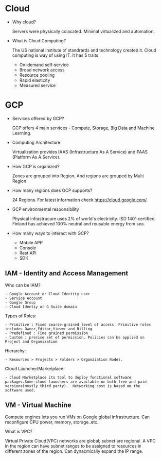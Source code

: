 # Cloud
- Why cloud?
  
  Servers were physically colacated. Minimal virtualized and automation. 
   
- What is Cloud Computing?

  The US national institute of standrards and technology created it. Cloud computing is way of using IT. It has 5 traits
  - On-demand self-service
  - Broad network access
  - Resource pooling
  - Rapid elasticity
  - Measured service
  
# GCP
- Services offered by GCP?
  
   GCP offers 4 main services - Compute, Storage, Big Data and Machine Learning.

- Computing Architecture

  Virtualization provides IAAS (Infrastructure As A Service) and PAAS (Platform As A Service). 

- How GCP is organized?

  Zones are grouped into Region. And regions are grouped by Multi Region
  
- How many regions does GCP supports?

  24 Regions. For latest information check https://cloud.google.com/
  
- GCP environmental responsibility

  Physical infrastrucure uses 2% of world's electricity. ISO 1401 certified. Finland has achieved 100% neutral and reusable energy from sea.
  
- How many ways to interact with GCP?

  - Mobile APP
  - Console
  - Rest API
  - SDK
  
## IAM - Identity and Access Management
   
  Who can be IAM?
   
    - Google Account or Cloud Identity user
    - Service Account
    - Google Group
    - Cloud Identiy or G Suite domain
  
  Types of Roles:
   
    - Primitive : Fixed coarse-grained level of access. Primitive roles includes Owner,Editor,Viewer and Billing
    - Predefined : Fine grained permission  
    - Custom : presise set of permission. Policies can be applied on Project and Organization

  Hierarchy: 
 
    - Resources > Projects > Folders > Organziation Nodes.
    
  Cloud Launcher/Marketplace:
   
    - Cloud Marketplace its tool to deploy functional software packages.Some cloud launchers are available on both free and paid versions(mostly third party).  Networking cost is based on the software used. 
  
  ## VM - Virtual Machine
  
  Compute engines lets you run VMs on Google global infrastructure. Can reconfigure CPU power, memory, storage..etc.
  
  What is VPC?
  
  Virtual Private Cloud(VPC) networks are global; subnet are regional. A VPC in the region can have subnet ranges to be assigned to resources in different zones of the region. Can dynacmically expand the IP range. 

  
